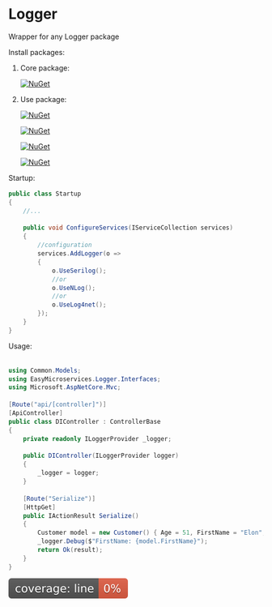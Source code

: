 # Logger
Wrapper for any Logger package

Install packages:

1. Core package:

    [![NuGet](https://img.shields.io/badge/EasyMicroservices-Logger-orange.svg)](https://www.nuget.org/packages/EasyMicroservices.Logger.DependencyInjection/)


2. Use package:

   [![NuGet](https://img.shields.io/badge/EasyMicroservicesLogger-Log4net-orange.svg)](https://www.nuget.org/packages/EasyMicroservices.Logger.Log4net/)
   
   [![NuGet](https://img.shields.io/badge/EasyMicroservicesLogger-NLog-orange.svg)](https://www.nuget.org/packages/EasyMicroservices.Logger.NLog/)
   
   [![NuGet](https://img.shields.io/badge/EasyMicroservicesLogger-Serilog-orange.svg)](https://www.nuget.org/packages/EasyMicroservices.Logger.Serilog/)
   
   [![NuGet](https://img.shields.io/badge/EasyMicroservicesLogger-DependencyInjection-orange.svg)](https://www.nuget.org/packages/EasyMicroservices.Logger.DependencyInjection/)

Startup:

```csharp
public class Startup
{
    //...
    
    public void ConfigureServices(IServiceCollection services)
    {
        //configuration
        services.AddLogger(o => 
        { 
            o.UseSerilog();
            //or 
            o.UseNLog(); 
            //or 
            o.UseLog4net(); 
        }); 
    }    
}
```
Usage:

```csharp

using Common.Models;
using EasyMicroservices.Logger.Interfaces;
using Microsoft.AspNetCore.Mvc;

[Route("api/[controller]")]
[ApiController]
public class DIController : ControllerBase
{
    private readonly ILoggerProvider _logger;

    public DIController(ILoggerProvider logger)
    {
        _logger = logger;
    }

    [Route("Serialize")]
    [HttpGet]
    public IActionResult Serialize()
    {
        Customer model = new Customer() { Age = 51, FirstName = "Elon", LastName = "Musk" };
        _logger.Debug($"FirstName: {model.FirstName}");
        return Ok(result);
    }
}
```

[![Line Coverage Status](./src/CSharp/coverage-badge-line.svg)](https://github.com/danpetitt/open-cover-badge-generator-action/)
